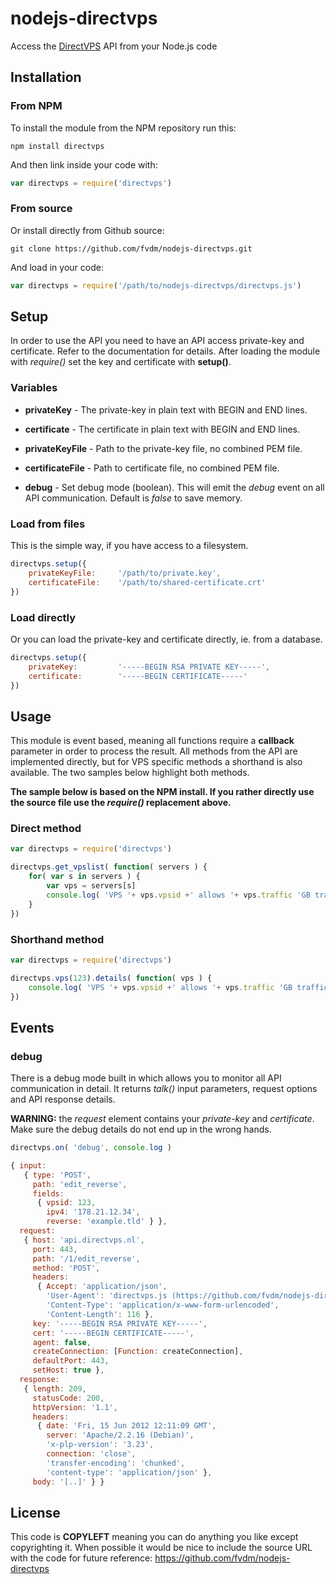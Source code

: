 nodejs-directvps
================

Access the [DirectVPS](https://www.directvps.nl/) API from your Node.js code

## Installation

### From NPM

To install the module from the NPM repository run this:

```
npm install directvps
```

And then link inside your code with:

```js
var directvps = require('directvps')
```

### From source

Or install directly from Github source:

```
git clone https://github.com/fvdm/nodejs-directvps.git
```

And load in your code:

```js
var directvps = require('/path/to/nodejs-directvps/directvps.js')
```

## Setup

In order to use the API you need to have an API access private-key and certificate. Refer to the documentation for details. After loading the module with *require()* set the key and certificate with **setup()**.

### Variables

* **privateKey** - The private-key in plain text with BEGIN and END lines.
* **certificate** - The certificate in plain text with BEGIN and END lines.
* **privateKeyFile** - Path to the private-key file, no combined PEM file.
* **certificateFile** - Path to certificate file, no combined PEM file.

* **debug** - Set debug mode (boolean). This will emit the *debug* event on all API communication. Default is *false* to save memory.

### Load from files

This is the simple way, if you have access to a filesystem.

```js
directvps.setup({
	privateKeyFile:		'/path/to/private.key',
	certificateFile:	'/path/to/shared-certificate.crt'
})
```

### Load directly

Or you can load the private-key and certificate directly, ie. from a database.

```js
directvps.setup({
	privateKey:			'-----BEGIN RSA PRIVATE KEY-----',
	certificate:		'-----BEGIN CERTIFICATE-----'
})
```

## Usage

This module is event based, meaning all functions require a **callback** parameter in order to process the result. All methods from the API are implemented directly, but for VPS specific methods a shorthand is also available. The two samples below highlight both methods. 

**The sample below is based on the NPM install. If you rather directly use the source file use the *require()* replacement above.**

### Direct method

```js
var directvps = require('directvps')

directvps.get_vpslist( function( servers ) {
	for( var s in servers ) {
		var vps = servers[s]
		console.log( 'VPS '+ vps.vpsid +' allows '+ vps.traffic 'GB traffic' )
	}
})
```

### Shorthand method

```js
var directvps = require('directvps')

directvps.vps(123).details( function( vps ) {
	console.log( 'VPS '+ vps.vpsid +' allows '+ vps.traffic 'GB traffic' )
})
```

## Events

### debug

There is a debug mode built in which allows you to monitor all API communication in detail. It returns *talk()* input parameters, request options and API response details.

**WARNING:** the *request* element contains your *private-key* and *certificate*. Make sure the debug details do not end up in the wrong hands.

```js
directvps.on( 'debug', console.log )
```

```js
{ input: 
   { type: 'POST',
     path: 'edit_reverse',
     fields: 
      { vpsid: 123,
        ipv4: '178.21.12.34',
        reverse: 'example.tld' } },
  request: 
   { host: 'api.directvps.nl',
     port: 443,
     path: '/1/edit_reverse',
     method: 'POST',
     headers: 
      { Accept: 'application/json',
        'User-Agent': 'directvps.js (https://github.com/fvdm/nodejs-directvps)',
        'Content-Type': 'application/x-www-form-urlencoded',
        'Content-Length': 116 },
     key: '-----BEGIN RSA PRIVATE KEY-----',
     cert: '-----BEGIN CERTIFICATE-----',
     agent: false,
     createConnection: [Function: createConnection],
     defaultPort: 443,
     setHost: true },
  response: 
   { length: 209,
     statusCode: 200,
     httpVersion: '1.1',
     headers: 
      { date: 'Fri, 15 Jun 2012 12:11:09 GMT',
        server: 'Apache/2.2.16 (Debian)',
        'x-plp-version': '3.23',
        connection: 'close',
        'transfer-encoding': 'chunked',
        'content-type': 'application/json' },
     body: '[..]' } }
```

## License

This code is **COPYLEFT** meaning you can do anything you like except copyrighting it. When possible it would be nice to include the source URL with the code for future reference: https://github.com/fvdm/nodejs-directvps
